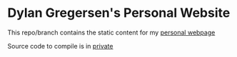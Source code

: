 Dylan Gregersen's Personal Website
==================================

This repo/branch contains the static content for my [personal webpage](http://earthastronaut.github.io)

Source code to compile is in [private](https://github.com/earthastronaut/mywebsite)
